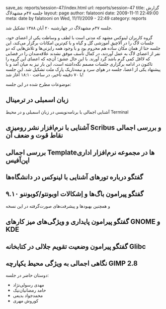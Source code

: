 save_as: reports/session-47/index.html
url: reports/session-47
title: گزارش جلسه ۴۷‌م مشهدلاگ
layout: page
author: falatooni
date: 2009-11-11 22:49:00
meta: date by falatooni on Wed, 11/11/2009 - 22:49
category: reports

جلسه ۴۷‌م مشهدلاگ در چهارشنبه ۲۰ آبان ۱۳۸۸ تشکیل شد.

گروه کاربران لینوکس مشهد که مدتی است با لطف و وساطت یکی از اعضای خود، جلسات
لاگ را در آلاچیق آموزشی گل و گیاه و با کم‌ترین امکانات برگزار می‌کند، این جلسه
حتا از همان مکان ساده هم محروم بود و با وجود همه رایزنی‌ها و تلاش‌هایی که دو
نفر از اعضای لاگ به عمل آوردند، در کمال تأسف موفق نشدند علاقه‌مندان را در
فضایی که لااقل کمی گرم باشد گرد آورند. با این حال عشق؛ آن‌چه که اعضای این گروه
را تاکنون در ادامه برگزاری جلسات مصمم نگه‌داشته است، این بار نیز به میان آمد و
با پیشنهاد یکی از اعضا، جلسه در هوای سرد و نیمه‌تاریک پارک ملت تشکیل شد. این
جلسه با ۷۰ دقیقه تأخیر، در ساعت ۱۸:۱۰ آغاز شد!


<!--more-->



موضوعات مطرح شده در این جلسه:

## زبان اسمبلی در ترمینال
آشنایی اجمالی با برنامه‌نویسی در زبان اسمبلی و در محیط Terminal

##  آشنایی با نرم‌افزار نشر رومیزی Scribus و بررسی اجمالی نقاط قوت و ضعف آن
## بررسی اجمالی Template‌ها در مجموعه نرم‌افزار اداری اپن‌آفیس
## گفتگو درباره تورهای آشنایی با لینوکس در دانشگاه‌ها
##  گفتگو پیرامون باگ‌ها و اِشکالات اوبونتو/کوبوننو ۹.۱۰
و همچنین بهبودها و پیشرفت‌های صورت‌گرفته در این نسخه

## گفتگو پیرامون پایداری و ویژگی‌های میز کارهای GNOME و KDE
## گفتگو پیرامون وضعیت تقویم جلالی در کتابخانه Glibc
## نگاهی اجمالی به ویژگی محیط یکپارچه GIMP 2.8

دوستان حاضر در جلسه:
* مهدی رسولی‌نژاد
* حامد رمضانیان‌نیک
* محمدجواد بدیعی
* کوروش مهری
